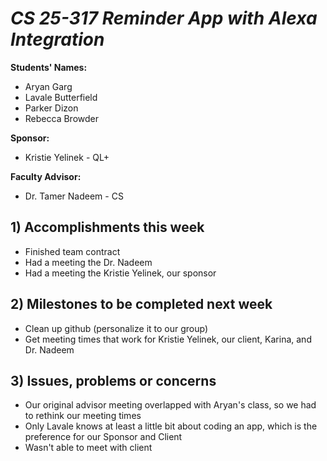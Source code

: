 # *CS 25-317 Reminder App with Alexa Integration*

**Students' Names:**
- Aryan Garg
- Lavale Butterfield
- Parker Dizon
- Rebecca Browder

**Sponsor:**
- Kristie Yelinek - QL+

**Faculty Advisor:**
- Dr. Tamer Nadeem - CS

## 1) Accomplishments this week ##
   - Finished team contract
   - Had a meeting the Dr. Nadeem
   - Had a meeting the Kristie Yelinek, our sponsor

## 2) Milestones to be completed next week ##
   - Clean up github (personalize it to our group)
   - Get meeting times that work for Kristie Yelinek, our client, Karina, and Dr. Nadeem

## 3) Issues, problems or concerns ##
   - Our original advisor meeting overlapped with Aryan's class, so we had to rethink our meeting times
   - Only Lavale knows at least a little bit about coding an app, which is the preference for our Sponsor and Client
   - Wasn't able to meet with client
   


